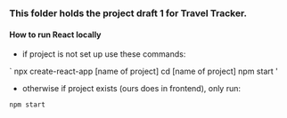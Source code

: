 ### This folder holds the project draft 1 for Travel Tracker. 



#### How to run React locally

* if project is not set up use these commands:

` npx create-react-app [name of project]
cd [name of project]
npm start '

* otherwise if project exists (ours does in frontend), only run:

` npm start `